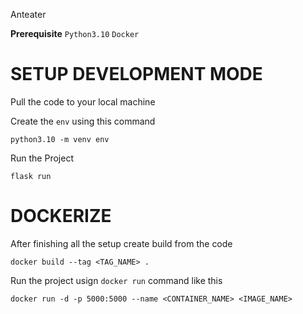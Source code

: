 Anteater

**Prerequisite**
`Python3.10`
`Docker`


# SETUP DEVELOPMENT MODE
Pull the code to your local machine

Create the `env` using this command
```
python3.10 -m venv env
```

Run the Project
 ```
 flask run
 ```
 
 
 # DOCKERIZE
 After finishing all the setup create build from the code
 ```
 docker build --tag <TAG_NAME> .
 ```
 
 Run the project usign `docker run` command like this
 ```
 docker run -d -p 5000:5000 --name <CONTAINER_NAME> <IMAGE_NAME>
 ```
 
